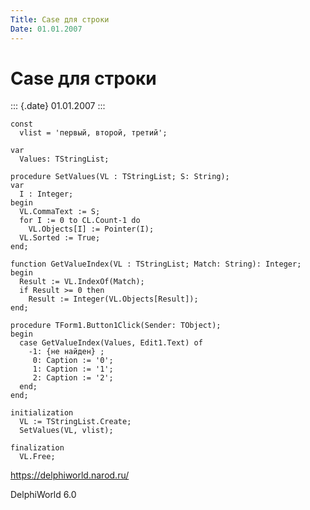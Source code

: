 ```yaml
---
Title: Сase для строки
Date: 01.01.2007
---
```



Сase для строки
===============

::: {.date}
01.01.2007
:::

    const
      vlist = 'первый, второй, третий';
     
    var
      Values: TStringList;
     
    procedure SetValues(VL : TStringList; S: String);
    var
      I : Integer;
    begin
      VL.CommaText := S;
      for I := 0 to CL.Count-1 do
        VL.Objects[I] := Pointer(I);
      VL.Sorted := True;
    end;
     
    function GetValueIndex(VL : TStringList; Match: String): Integer;
    begin
      Result := VL.IndexOf(Match);
      if Result >= 0 then
        Result := Integer(VL.Objects[Result]);
    end;
     
    procedure TForm1.Button1Click(Sender: TObject);
    begin
      case GetValueIndex(Values, Edit1.Text) of
        -1: {не найден} ;
         0: Caption := '0';
         1: Caption := '1';
         2: Caption := '2';
      end;
    end;
     
    initialization
      VL := TStringList.Create;
      SetValues(VL, vlist);
     
    finalization
      VL.Free;
     

<https://delphiworld.narod.ru/>

DelphiWorld 6.0
